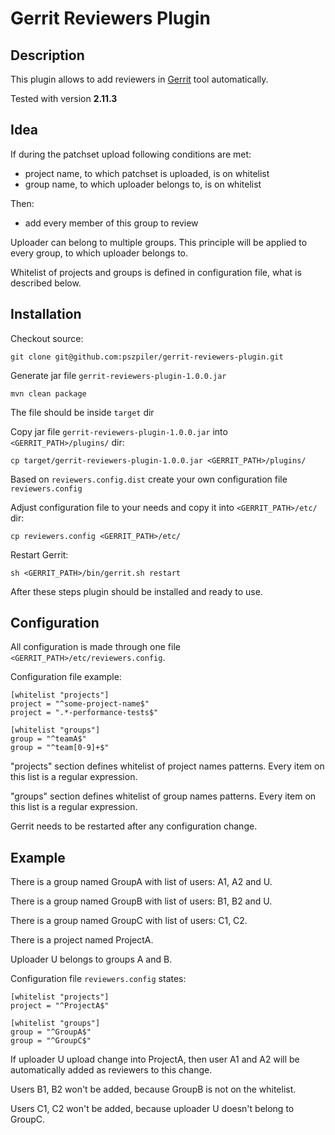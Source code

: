 # Gerrit Reviewers Plugin

## Description

This plugin allows to add reviewers in [Gerrit](https://www.gerritcodereview.com/) tool automatically.

Tested with version **2.11.3**

## Idea

If during the patchset upload following conditions are met:

- project name, to which patchset is uploaded, is on whitelist
- group name, to which uploader belongs to, is on whitelist
 
Then:

- add every member of this group to review

Uploader can belong to multiple groups. This principle will be applied to every group, to which uploader belongs to.

Whitelist of projects and groups is defined in configuration file, what is described below.

## Installation

Checkout source:

```shell
git clone git@github.com:pszpiler/gerrit-reviewers-plugin.git
```

Generate jar file `gerrit-reviewers-plugin-1.0.0.jar`

```shell
mvn clean package
```

The file should be inside `target` dir

Copy jar file `gerrit-reviewers-plugin-1.0.0.jar` into `<GERRIT_PATH>/plugins/` dir:

```shell
cp target/gerrit-reviewers-plugin-1.0.0.jar <GERRIT_PATH>/plugins/
```

Based on `reviewers.config.dist` create your own configuration file `reviewers.config`

Adjust configuration file to your needs and copy it into `<GERRIT_PATH>/etc/` dir:

```shell
cp reviewers.config <GERRIT_PATH>/etc/
```

Restart Gerrit:

```shell
sh <GERRIT_PATH>/bin/gerrit.sh restart
```

After these steps plugin should be installed and ready to use.

## Configuration

All configuration is made through one file `<GERRIT_PATH>/etc/reviewers.config`. 

Configuration file example:

```shell
[whitelist "projects"]
project = "^some-project-name$"
project = ".*-performance-tests$"

[whitelist "groups"]
group = "^teamA$"
group = "^team[0-9]+$"
```

"projects" section defines whitelist of project names patterns. Every item on this list is a regular expression.

"groups" section defines whitelist of group names patterns. Every item on this list is a regular expression.

Gerrit needs to be restarted after any configuration change.

## Example

There is a group named GroupA with list of users: A1, A2 and U.

There is a group named GroupB with list of users: B1, B2 and U.

There is a group named GroupC with list of users: C1, C2.

There is a project named ProjectA.

Uploader U belongs to groups A and B.

Configuration file `reviewers.config` states:

```shell
[whitelist "projects"]
project = "^ProjectA$"

[whitelist "groups"]
group = "^GroupA$"
group = "^GroupC$"
```

If uploader U upload change into ProjectA, then user A1 and A2 will be automatically added as reviewers to this change.

Users B1, B2 won't be added, because GroupB is not on the whitelist.

Users C1, C2 won't be added, because uploader U doesn't belong to GroupC.

